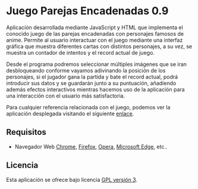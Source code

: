 Juego Parejas Encadenadas 0.9
================================

Aplicación desarrollada mediante JavaScript y HTML que implementa el conocido juego de las 
parejas encadenadas con personajes famosos de anime. Permite al usuario interactuar con el juego 
mediante una interfaz gráfica que muestra diferentes cartas con distintos personajes, 
a su vez, se muestra un contador de intentos y el record actual de juego.

Desde el programa podremos seleccionar múltiples imágenes que se iran desbloqueando conforme
vayamos adivinando la posición de los personajes, si el jugador gana la partida y bate el record 
actual, podrá introducir sus datos y se guardarán junto a su puntuación, añadiendo además efectos 
interactivos mientras hacemos uso de la aplicación para una interacción con el usuario más satisfactoria.

Para cualquier referencia relacionada con el juego, podemos ver la aplicación desplegada
visitando el siguiente [enlace].

## Requisitos
- Navegador Web [Chrome], [Firefox], [Opera], [Microsoft Edge], etc..

## Licencia
Esta aplicación se ofrece bajo licencia [GPL versión 3].

[enlace]: https://odeirz.github.io/Juego_Parejas_Encadenadas_HTML/public/
[Chrome]: https://www.google.es/chrome/browser/desktop/index.html
[Firefox]: https://www.mozilla.org/es-ES/firefox/new/
[Opera]: http://www.opera.com/es
[Microsoft Edge]: https://www.microsoft.com/es-es/windows/microsoft-edge
[GPL versión 3]: https://www.gnu.org/licenses/gpl-3.0.en.html
